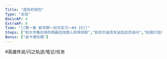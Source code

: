 ```yaml
---
Title: "遗失的钱包"
Type: "支线"
BasicAP: 4
ExtraAP: 0
Time: "[[第一章 新学期～初次实习～#4 25]]"
Steps: ["到大市集右侧的陶器店找商人莉琪领取","到凯尔迪克车站找店员询问","到我们住的观风亭找老板娘询问", "再到大市集的休息处找达布罗询问", "在教堂上找到失主旅行者安娜贝尔"]
Bonus: ["皮卡德玩偶"]
---
```


#英雄传说/闪之轨迹/笔记/任务